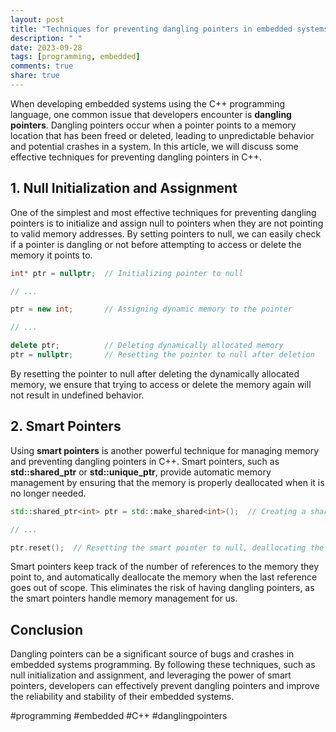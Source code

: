 ```yaml
---
layout: post
title: "Techniques for preventing dangling pointers in embedded systems programming in C++"
description: " "
date: 2023-09-28
tags: [programming, embedded]
comments: true
share: true
---
```


When developing embedded systems using the C++ programming language, one common issue that developers encounter is **dangling pointers**. Dangling pointers occur when a pointer points to a memory location that has been freed or deleted, leading to unpredictable behavior and potential crashes in a system. In this article, we will discuss some effective techniques for preventing dangling pointers in C++.

## 1. Null Initialization and Assignment

One of the simplest and most effective techniques for preventing dangling pointers is to initialize and assign null to pointers when they are not pointing to valid memory addresses. By setting pointers to null, we can easily check if a pointer is dangling or not before attempting to access or delete the memory it points to.

```c++
int* ptr = nullptr;  // Initializing pointer to null

// ...

ptr = new int;       // Assigning dynamic memory to the pointer

// ...

delete ptr;          // Deleting dynamically allocated memory
ptr = nullptr;       // Resetting the pointer to null after deletion
```

By resetting the pointer to null after deleting the dynamically allocated memory, we ensure that trying to access or delete the memory again will not result in undefined behavior.

## 2. Smart Pointers

Using **smart pointers** is another powerful technique for managing memory and preventing dangling pointers in C++. Smart pointers, such as **std::shared_ptr** or **std::unique_ptr**, provide automatic memory management by ensuring that the memory is properly deallocated when it is no longer needed.

```c++
std::shared_ptr<int> ptr = std::make_shared<int>();  // Creating a shared pointer

// ...

ptr.reset();  // Resetting the smart pointer to null, deallocating the memory
```

Smart pointers keep track of the number of references to the memory they point to, and automatically deallocate the memory when the last reference goes out of scope. This eliminates the risk of having dangling pointers, as the smart pointers handle memory management for us.

## Conclusion

Dangling pointers can be a significant source of bugs and crashes in embedded systems programming. By following these techniques, such as null initialization and assignment, and leveraging the power of smart pointers, developers can effectively prevent dangling pointers and improve the reliability and stability of their embedded systems.

#programming #embedded #C++ #danglingpointers